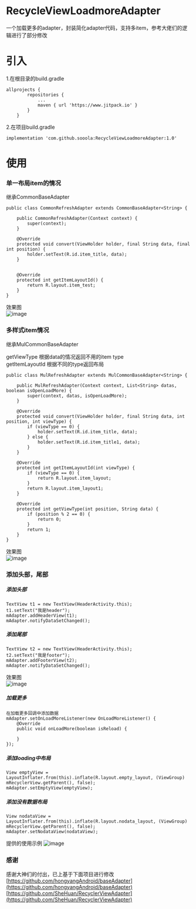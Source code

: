 # RecycleViewLoadmoreAdapter
一个加载更多的adapter，封装简化adapter代码，支持多item，参考大佬们的逻辑进行了部分修改

# 引入  
1.在根目录的build.gradle 
```
allprojects {
		repositories {
			...
			maven { url 'https://www.jitpack.io' }
		}
	}
```
2.在项目build.gradle 
```
implementation 'com.github.sooola:RecycleViewLoadmoreAdapter:1.0'
```

# 使用
### 单一布局item的情况
继承CommonBaseAdapter

```
public class CommonRefreshAdapter extends CommonBaseAdapter<String> {

    public CommonRefreshAdapter(Context context) {
        super(context);
    }

    @Override
    protected void convert(ViewHolder holder, final String data, final int position) {
        holder.setText(R.id.item_title, data);
    }


    @Override
    protected int getItemLayoutId() {
        return R.layout.item_test;
    }
}

```
效果图  
![image](https://github.com/sooola/RecycleViewLoadmoreAdapter/blob/master/screenshots/list1.png)


### 多样式item情况  
继承MulCommonBaseAdapter

getViewType 根据data的情况返回不用的item type  
getItemLayoutId 根据不同的type返回布局

```
public class MulRefreshAdapter extends MulCommonBaseAdapter<String> {

    public MulRefreshAdapter(Context context, List<String> datas, boolean isOpenLoadMore) {
        super(context, datas, isOpenLoadMore);
    }

    @Override
    protected void convert(ViewHolder holder, final String data, int position, int viewType) {
        if (viewType == 0) {
            holder.setText(R.id.item_title, data);
        } else {
            holder.setText(R.id.item_title1, data);
        }
    }

    @Override
    protected int getItemLayoutId(int viewType) {
        if (viewType == 0) {
            return R.layout.item_layout;
        }
        return R.layout.item_layout1;
    }

    @Override
    protected int getViewType(int position, String data) {
        if (position % 2 == 0) {
            return 0;
        }
        return 1;
    }
}

```

效果图   
![image](https://github.com/sooola/RecycleViewLoadmoreAdapter/blob/master/screenshots/listmul.png)

### 添加头部，尾部
##### 添加头部
```
TextView t1 = new TextView(HeaderActivity.this);
t1.setText("我是header");
mAdapter.addHeaderView(t1);
mAdapter.notifyDataSetChanged();
```

##### 添加尾部
```
TextView t2 = new TextView(HeaderActivity.this);
t2.setText("我是footer");
mAdapter.addFooterView(t2);
mAdapter.notifyDataSetChanged();
```

效果图   
![image](https://github.com/sooola/RecycleViewLoadmoreAdapter/blob/master/screenshots/head.png)

##### 加载更多
```
在加载更多回调中添加数据
mAdapter.setOnLoadMoreListener(new OnLoadMoreListener() {
    @Override
    public void onLoadMore(boolean isReload) {

    }
});
```

##### 添加loading中布局
```
View emptyView = LayoutInflater.from(this).inflate(R.layout.empty_layout, (ViewGroup) mRecyclerView.getParent(), false);
mAdapter.setEmptyView(emptyView);
```

##### 添加没有数据布局
```
View nodataView = LayoutInflater.from(this).inflate(R.layout.nodata_layout, (ViewGroup) mRecyclerView.getParent(), false);
mAdapter.setNodataView(nodataView);
```

提供的使用示例 
![image](https://github.com/sooola/RecycleViewLoadmoreAdapter/blob/master/screenshots/demo.png)

### 感谢
感谢大神们的付出，已上基于下面项目进行修改  
[https://github.com/hongyangAndroid/baseAdapter](https://github.com/hongyangAndroid/baseAdapter)    
[https://github.com/SheHuan/RecyclerViewAdapter](https://github.com/SheHuan/RecyclerViewAdapter) 
